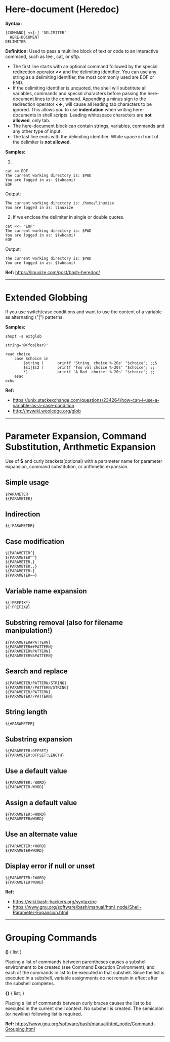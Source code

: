 # Here-document (Heredoc)

__Syntax:__
~~~
[COMMAND] <<[-] 'DELIMITER'
  HERE-DOCUMENT
DELIMITER
~~~
__Definition:__
Used to pass a multiline block of text or code to an interactive command, such as tee , cat, or sftp.

* The first line starts with an optional command followed by the special redirection operator __<<__ and the delimiting identifier.
  You can use any string as a delimiting identifier, the most commonly used are EOF or END.
* If the delimiting identifier is unquoted, the shell will substitute all variables, commands and special characters before passing the here-document lines to the command.
Appending a minus sign to the redirection operator __<<-__, will cause all leading tab characters to be ignored. This allows you to use __indentation__ when writing here-documents in shell scripts. Leading whitespace characters are __not allowed__, only tab.
* The here-document block can contain strings, variables, commands and any other type of input.
* The last line ends with the delimiting identifier. White space in front of the delimiter is __not allowed__.

__Samples:__

1.
~~~
cat << EOF
The current working directory is: $PWD
You are logged in as: $(whoami)
EOF
~~~
Output:
~~~
The current working directory is: /home/linuxize
You are logged in as: linuxize
~~~

2. If we enclose the delimiter in single or double quotes.

~~~
cat <<- "EOF"
The current working directory is: $PWD
You are logged in as: $(whoami)
EOF
~~~
Output:
~~~
The current working directory is: $PWD
You are logged in as: $(whoami)
~~~~

__Ref:__ https://linuxize.com/post/bash-heredoc/

---


# Extended Globbing

If you use switch/case conditions and want to use the content of a variable as alternating ("|") patterns.

__Samples:__

~~~
shopt -s extglob

string='@(foo|bar)'

read choice
    case $choice in
        $string )      printf 'String  choice %-20s' "$choice"; ;;&
        $s1|$s2 )      printf 'Two val choice %-20s' "$choice"; ;;
        *)             printf 'A Bad  choice! %-20s' "$choice"; ;;
    esac
echo
~~~


__Ref:__ 
* https://unix.stackexchange.com/questions/234264/how-can-i-use-a-variable-as-a-case-condition
* http://mywiki.wooledge.org/glob

---


# Parameter Expansion, Command Substitution, Arıthmetic Expansion 
Use of __$__ and curly brackets(optional) with a parameter name for parameter expansion, command substitution, or arithmetic expansion.
## Simple usage
```
$PARAMETER
${PARAMETER}
````
## Indirection
```
${!PARAMETER}
```
## Case modification
```
${PARAMETER^}
${PARAMETER^^}
${PARAMETER,}
${PARAMETER,,}
${PARAMETER~}
${PARAMETER~~}
```
## Variable name expansion
```
${!PREFIX*}
${!PREFIX@}
```
## Substring removal (also for filename manipulation!)
```
${PARAMETER#PATTERN}
${PARAMETER##PATTERN}
${PARAMETER%PATTERN}
${PARAMETER%%PATTERN}
```
## Search and replace
```
${PARAMETER/PATTERN/STRING}
${PARAMETER//PATTERN/STRING}
${PARAMETER/PATTERN}
${PARAMETER//PATTERN}
```
## String length
```
${#PARAMETER}
```
## Substring expansion
```
${PARAMETER:OFFSET}
${PARAMETER:OFFSET:LENGTH}
```
## Use a default value
```
${PARAMETER:-WORD}
${PARAMETER-WORD}
```
## Assign a default value
```
${PARAMETER:=WORD}
${PARAMETER=WORD}
```
## Use an alternate value
```
${PARAMETER:+WORD}
${PARAMETER+WORD}
```
## Display error if null or unset
```
${PARAMETER:?WORD}
${PARAMETER?WORD}
```
__Ref:__
* https://wiki.bash-hackers.org/syntax/pe
* https://www.gnu.org/software/bash/manual/html_node/Shell-Parameter-Expansion.html

---
# Grouping Commands

__()__
( list )

Placing a list of commands between parentheses causes a subshell environment to be created (see Command Execution Environment), and each of the commands in list to be executed in that subshell. Since the list is executed in a subshell, variable assignments do not remain in effect after the subshell completes.

__{}__
{ list; }

Placing a list of commands between curly braces causes the list to be executed in the current shell context. No subshell is created. The semicolon (or newline) following list is required.

__Ref:__
https://www.gnu.org/software/bash/manual/html_node/Command-Grouping.html

---
